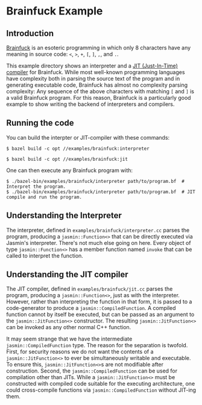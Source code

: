 # Brainfuck Example

## Introduction

[Brainfuck](https://en.wikipedia.org/wiki/Brainfuck) is an esoteric programming
in which only 8 characters have any meaning in source code: `<`, `>`, `+`, `[`,
`]`, `,`, and `.`.

This example directory shows an interpreter and a [JIT (Just-In-Time) compiler](
https://en.wikipedia.org/wiki/Just-in-time_compilation) for Brainfuck. While
most well-known programming languages have complexity both in parsing the source
text of the program and in generating executable code, Brainfuck has almost no
complexity parsing complexity: Any sequence of the above characters with
matching `[` and `]` is a valid Brainfuck program. For this reason, Brainfuck is
a particularly good example to show writing the backend of interpreters and
compilers.

## Running the code

You can build the interpter or JIT-compiler with these commands:

```
$ bazel build -c opt //examples/brainfuck:interpreter
```

```
$ bazel build -c opt //examples/brainfuck:jit
```

One can then execute any Brainfuck program with:

```
$ ./bazel-bin/examples/brainfuck/interpreter path/to/program.bf  # Interpret the program.
$ ./bazel-bin/examples/brainfuck/interpreter path/to/program.bf  # JIT compile and run the program.
```

## Understanding the Interpreter

The interpreter, defined in `examples/brainfuck/interpreter.cc` parses the
program, producing a `jasmin::Function<>` that can be directly executed via
Jasmin's interpreter. There's not much else going on here. Every object of
type `jasmin::Function<>` has a member function named `invoke` that can be
called to interpret the function.

## Understanding the JIT compiler

The JIT compiler, defined in `examples/brainfuck/jit.cc` parses the
program, producing a `jasmin::Function<>`, just as with the interpreter.
However, rather than interpreting the function in that form, it is passed to
a code-generator to produce a `jasmin::CompiledFunction`. A compiled function
cannot by itself be executed, but can be passed as an argument to the
`jasmin::JitFunction<>` constructor. The resulting `jasmin::JitFunction<>` can
be invoked as any other normal C++ function.

It may seem strange that we have the intermediate `jasmin::CompiledFunction`
type. The reason for the separation is twofold. First, for security reasons we
do not want the contents of a `jasmin::JitFunction<>` to ever be simultaneously
writable and executable. To ensure this, `jasmin::JitFunction<>`s are not
modifiable after construction. Second, the `jasmin::CompiledFunction` can be
used for compilation other than JITs. While a `jasmin::JitFunction<>` must be
constructed with compiled code suitable for the executing architecture, one
could cross-compile functions via `jasmin::CompiledFunction` without JIT-ing
them.
